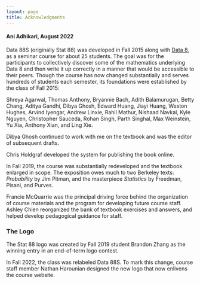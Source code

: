 ```yaml
---
layout: page
title: Acknowledgments
---
```



#### Ani Adhikari, August 2022 ####

Data 88S (originally Stat 88) was developed in Fall 2015 along with [Data 8](https://inferentialthinking.com/chapters/intro.html), as a seminar course for about 25 students. The goal was for the participants to collectively discover some of the mathematics underlying Data 8 and then write it up correctly in a manner that would be accessible to their peers. Though the course has now changed substantially and serves hundreds of students each semester, its foundations were established by the class of Fall 2015:

Shreya Agarwal, Thomas Anthony, Bryannie Bach, Adith Balamurugan, Betty Chang, Aditya Gandhi, Dibya Ghosh, Edward Huang, Jiayi Huang, Weston Hughes, Arvind Iyengar, Andrew Linxie, Rahil Mathur, Nishaad Navkal, Kyle Nguyen, Christopher Sauceda, Rohan Singh, Parth Singhal, Max Weinstein, Yu Xia, Anthony Xian, and Ling Xie.

Dibya Ghosh continued to work with me on the textbook and was the editor of subsequent drafts.

Chris Holdgraf developed the system for publishing the book online.

In Fall 2019, the course was substantially redeveloped and the textbook enlarged in scope. The exposition owes much to two Berkeley texts: *Probability* by Jim Pitman, and the masterpiece *Statistics* by Freedman, Pisani, and Purves.

Francie McQuarrie was the principal driving force behind the organization of course materials and the program for developing future course staff. Ashley Chien reorganized the bank of textbook exercises and answers, and helped develop pedagogical guidance for staff.

### The Logo ###
The Stat 88 logo was created by Fall 2019 student Brandon Zhang as the winning entry in an end-of-term logo contest.

In Fall 2022, the class was relabeled Data 88S. To mark this change, course staff member Nathan Harounian designed the new logo that now enlivens the course website.


